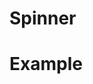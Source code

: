 # Spinner 
<GithubLink componentPath="Spinner.vue" />
<GithubLink docPath="components/Spinner.md" />

# Example

<Spinner-Example />
<GithubLink examplePath="Spinner/Example.vue" />
